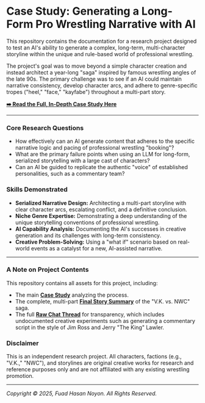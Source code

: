 # Case Study: Generating a Long-Form Pro Wrestling Narrative with AI

This repository contains the documentation for a research project designed to test an AI's ability to generate a complex, long-term, multi-character storyline within the unique and rule-based world of professional wrestling.

The project's goal was to move beyond a simple character creation and instead architect a year-long "saga" inspired by famous wrestling angles of the late 90s. The primary challenge was to see if an AI could maintain narrative consistency, develop character arcs, and adhere to genre-specific tropes ("heel," "face," "kayfabe") throughout a multi-part story.

**[➡️ Read the Full, In-Depth Case Study Here](case_study.md)**

---

### Core Research Questions

* How effectively can an AI generate content that adheres to the specific narrative logic and pacing of professional wrestling "booking"?
* What are the primary failure points when using an LLM for long-form, serialized storytelling with a large cast of characters?
* Can an AI be guided to replicate the authentic "voice" of established personalities, such as a commentary team?

### Skills Demonstrated

* **Serialized Narrative Design:** Architecting a multi-part storyline with clear character arcs, escalating conflict, and a definitive conclusion.
* **Niche Genre Expertise:** Demonstrating a deep understanding of the unique storytelling conventions of professional wrestling.
* **AI Capability Analysis:** Documenting the AI's successes in creative generation and its challenges with long-term consistency.
* **Creative Problem-Solving:** Using a "what if" scenario based on real-world events as a catalyst for a new, AI-assisted narrative.

---

### **A Note on Project Contents**

This repository contains all assets for this project, including:

* The main **[Case Study](case_study.md)** analyzing the process.
* The complete, multi-part **[Final Story Summary](summary.txt)** of the "V.K. vs. NWC" saga.
* The full **[Raw Chat Thread](raw_chat_thread.txt)** for transparency, which includes undocumented creative experiments such as generating a commentary script in the style of Jim Ross and Jerry "The King" Lawler.

### **Disclaimer**

This is an independent research project. All characters, factions (e.g., "V.K.," "NWC"), and storylines are original creative works for research and reference purposes only and are not affiliated with any existing wrestling promotion.

---

*Copyright © 2025, Fuad Hasan Noyon. All Rights Reserved.*
